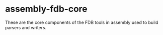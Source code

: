 # assembly-fdb-core

These are the core components of the FDB tools in assembly used to build parsers and writers.